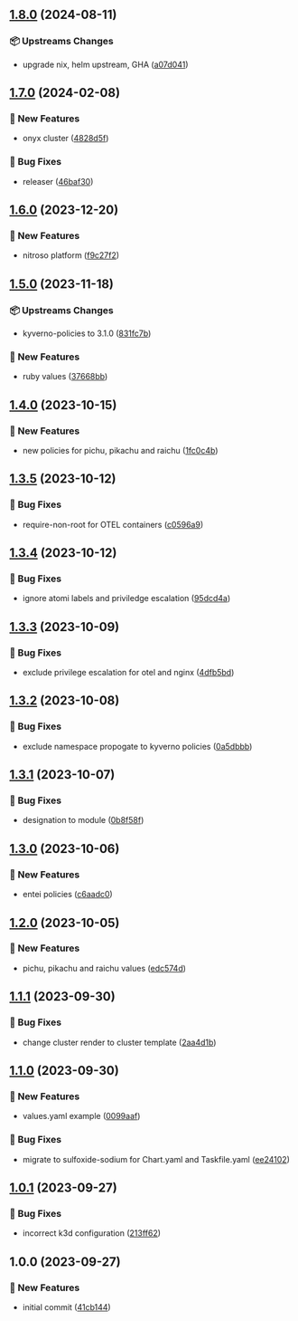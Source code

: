## [1.8.0](https://github.com/AtomiCloud/sulfoxide.sodium/compare/v1.7.0...v1.8.0) (2024-08-11)


### 📦 Upstreams Changes

* upgrade nix, helm upstream, GHA ([a07d041](https://github.com/AtomiCloud/sulfoxide.sodium/commit/a07d04183c2d0eef9b153e5533ffa1e0fc6dd430))

## [1.7.0](https://github.com/AtomiCloud/sulfoxide.sodium/compare/v1.6.0...v1.7.0) (2024-02-08)


### 🚀 New Features

* onyx cluster ([4828d5f](https://github.com/AtomiCloud/sulfoxide.sodium/commit/4828d5fc5a81211177fc20ad739851fd5424451e))


### 🐛 Bug Fixes

* releaser ([46baf30](https://github.com/AtomiCloud/sulfoxide.sodium/commit/46baf30634094630fc43a15f6d0c0eb44ec7dbde))

## [1.6.0](https://github.com/AtomiCloud/sulfoxide.sodium/compare/v1.5.0...v1.6.0) (2023-12-20)


### 🚀 New Features

* nitroso platform ([f9c27f2](https://github.com/AtomiCloud/sulfoxide.sodium/commit/f9c27f2a66a29ade2543571566bd7005216fca30))

## [1.5.0](https://github.com/AtomiCloud/sulfoxide.sodium/compare/v1.4.0...v1.5.0) (2023-11-18)


### 📦 Upstreams Changes

* kyverno-policies to 3.1.0 ([831fc7b](https://github.com/AtomiCloud/sulfoxide.sodium/commit/831fc7be75f086914ca7736af87e4b4c77807673))


### 🚀 New Features

* ruby values ([37668bb](https://github.com/AtomiCloud/sulfoxide.sodium/commit/37668bb9817de91f85bdff2ca24950191a87d31e))

## [1.4.0](https://github.com/AtomiCloud/sulfoxide.sodium/compare/v1.3.5...v1.4.0) (2023-10-15)


### 🚀 New Features

* new policies for pichu, pikachu and raichu ([1fc0c4b](https://github.com/AtomiCloud/sulfoxide.sodium/commit/1fc0c4bea584af831d81752c1ef0cac20a654449))

## [1.3.5](https://github.com/AtomiCloud/sulfoxide.sodium/compare/v1.3.4...v1.3.5) (2023-10-12)


### 🐛 Bug Fixes

* require-non-root for OTEL containers ([c0596a9](https://github.com/AtomiCloud/sulfoxide.sodium/commit/c0596a9e29da0d563f478242c921bf756370f3c4))

## [1.3.4](https://github.com/AtomiCloud/sulfoxide.sodium/compare/v1.3.3...v1.3.4) (2023-10-12)


### 🐛 Bug Fixes

* ignore atomi labels and priviledge escalation ([95dcd4a](https://github.com/AtomiCloud/sulfoxide.sodium/commit/95dcd4a3b1f984e31c61c65e5d88dc59773beaec))

## [1.3.3](https://github.com/AtomiCloud/sulfoxide.sodium/compare/v1.3.2...v1.3.3) (2023-10-09)


### 🐛 Bug Fixes

* exclude privilege escalation for otel and nginx ([4dfb5bd](https://github.com/AtomiCloud/sulfoxide.sodium/commit/4dfb5bdd0780898de93fba079502284aaf287047))

## [1.3.2](https://github.com/AtomiCloud/sulfoxide.sodium/compare/v1.3.1...v1.3.2) (2023-10-08)


### 🐛 Bug Fixes

* exclude namespace propogate to kyverno policies ([0a5dbbb](https://github.com/AtomiCloud/sulfoxide.sodium/commit/0a5dbbb50c26adc2be76e7b6adb697577bfe2d60))

## [1.3.1](https://github.com/AtomiCloud/sulfoxide.sodium/compare/v1.3.0...v1.3.1) (2023-10-07)


### 🐛 Bug Fixes

* designation to module ([0b8f58f](https://github.com/AtomiCloud/sulfoxide.sodium/commit/0b8f58f02d11f1fea5750a3f3481598d685acda4))

## [1.3.0](https://github.com/AtomiCloud/sulfoxide.sodium/compare/v1.2.0...v1.3.0) (2023-10-06)


### 🚀 New Features

* entei policies ([c6aadc0](https://github.com/AtomiCloud/sulfoxide.sodium/commit/c6aadc0616385af272ce122572b2892a9791d89a))

## [1.2.0](https://github.com/AtomiCloud/sulfoxide.sodium/compare/v1.1.1...v1.2.0) (2023-10-05)


### 🚀 New Features

* pichu, pikachu and raichu values ([edc574d](https://github.com/AtomiCloud/sulfoxide.sodium/commit/edc574ddaa34bcb8bf60800efdb86fe199654bd0))

## [1.1.1](https://github.com/AtomiCloud/sulfoxide.sodium/compare/v1.1.0...v1.1.1) (2023-09-30)


### 🐛 Bug Fixes

* change cluster render to cluster template ([2aa4d1b](https://github.com/AtomiCloud/sulfoxide.sodium/commit/2aa4d1bfd6526d49f0156607f340dbf71988f831))

## [1.1.0](https://github.com/AtomiCloud/sulfoxide.sodium/compare/v1.0.1...v1.1.0) (2023-09-30)


### 🚀 New Features

* values.yaml example ([0099aaf](https://github.com/AtomiCloud/sulfoxide.sodium/commit/0099aaf65541810d9d27978606b383bdb49baffb))


### 🐛 Bug Fixes

* migrate to sulfoxide-sodium for Chart.yaml and Taskfile.yaml ([ee24102](https://github.com/AtomiCloud/sulfoxide.sodium/commit/ee24102f5c3be596d6f1cf8b8bd976f4f90a6e20))

## [1.0.1](https://github.com/AtomiCloud/sulfoxide.sodium/compare/v1.0.0...v1.0.1) (2023-09-27)


### 🐛 Bug Fixes

* incorrect k3d configuration ([213ff62](https://github.com/AtomiCloud/sulfoxide.sodium/commit/213ff6235eaa9d1a882a978155dcf745e83bef22))

## 1.0.0 (2023-09-27)


### 🚀 New Features

* initial commit ([41cb144](https://github.com/AtomiCloud/sulfoxide.sodium/commit/41cb14429a417da0f4eaf1208508742f92a3224b))
